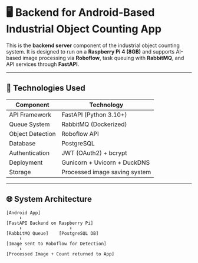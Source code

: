 # 🖥️ Backend for Android-Based Industrial Object Counting App

This is the **backend server** component of the industrial object counting system. It is designed to run on a **Raspberry Pi 4 (8GB)** and supports AI-based image processing via **Roboflow**, task queuing with **RabbitMQ**, and API services through **FastAPI**.

---

## 🧰 Technologies Used

| Component       | Technology                     |
|----------------|--------------------------------|
| API Framework   | FastAPI (Python 3.10+)         |
| Queue System    | RabbitMQ (Dockerized)          |
| Object Detection| Roboflow API                   |
| Database        | PostgreSQL                     |
| Authentication  | JWT (OAuth2) + bcrypt          |
| Deployment      | Gunicorn + Uvicorn + DuckDNS   |
| Storage         | Processed image saving system  |

---

## 🌐 System Architecture

```text
[Android App]
     ⬇
[FastAPI Backend on Raspberry Pi]
     ⬇                  ⬇
[RabbitMQ Queue]    [PostgreSQL DB]
     ⬇
[Image sent to Roboflow for Detection]
     ⬇
[Processed Image + Count returned to App]


